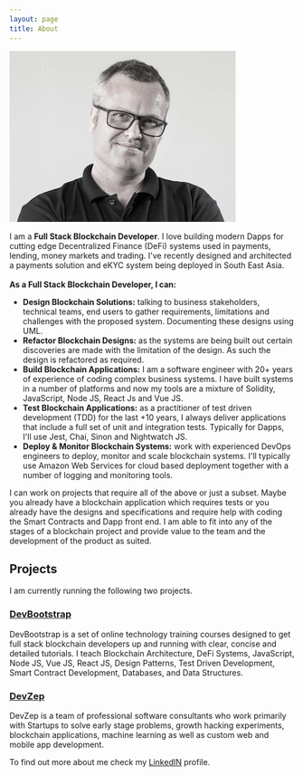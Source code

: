 ```yaml
---
layout: page
title: About
---
```


![Darren Jensen](/assets/darren-jensen.jpg)

<p class="message">
I am a <b>Full Stack Blockchain Developer</b>. I love building modern Dapps for cutting edge Decentralized Finance (DeFi) systems used in payments, lending, money markets and trading. I've recently designed and architected a payments solution and eKYC system being deployed in South East Asia.
<br />
<br />
<b>As a Full Stack Blockchain Developer, I can:</b>
</p>

<p>
  <ul>
    <li>
    <b>Design Blockchain Solutions:</b> talking to business stakeholders, technical teams, end users to gather requirements, limitations and challenges with the proposed system. Documenting these designs using UML.
    </li>
    <li>
    <b>Refactor Blockchain Designs:</b> as the systems are being built out certain discoveries are made with the limitation of the design. As such the design is refactored as required.
    </li>
    <li>
    <b>Build Blockchain Applications:</b> I am a software engineer with 20+ years of experience of coding complex business systems. I have built systems in a number of platforms and now my tools are a mixture of Solidity, JavaScript, Node JS, React Js and Vue JS.
    </li>
    <li>
    <b>Test Blockchain Applications:</b> as a practitioner of test driven development (TDD) for the last +10 years, I always deliver applications that include a full set of unit and integration tests. Typically for Dapps, I'll use Jest, Chai, Sinon and Nightwatch JS.
    </li>
    <li>
    <b>Deploy & Monitor Blockchain Systems:</b> work with experienced DevOps engineers to deploy, monitor and scale blockchain systems. I'll typically use Amazon Web Services for cloud based deployment together with a number of logging and monitoring tools.
    </li>
  </ul>
  <p class="message">
  I can work on projects that require all of the above or just a subset. Maybe you already have a blockchain application which requires tests or you already have the designs and specifications and require help with coding the Smart Contracts and Dapp front end. I am able to fit into any of the stages of a blockchain project and provide value to the team and the development of the product as suited.
  </p>
</p>

## Projects

I am currently running the following two projects.

### [DevBootstrap](http://www.devbootstrap.com)

DevBootstrap is a set of online technology training courses designed to get full stack blockchain developers up and running with clear, concise and detailed tutorials. I teach Blockchain Architecture, DeFi Systems, JavaScript, Node JS, Vue JS, React JS, Design Patterns, Test Driven Development, Smart Contract Development, Databases, and Data Structures.

### [DevZep](http://www.devzep.com)

DevZep is a team of professional software consultants who work primarily with Startups to solve early stage problems, growth hacking experiments, blockchain applications, machine learning as well as custom web and mobile app development.

To find out more about me check my [LinkedIN](http://www.linkedin.com/in/jensendarren1) profile.